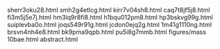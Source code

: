 sherr3oku28.html
smh2g4etlcg.html
kirr7v04sh8.html
caq7t8jf5j8.html
fi3m5j5e7j.html
hm3iq9r8fi8.html
h1bqu012pm8.html
hp3bskvg99g.html
suiplevba0o.html
joqs549r91g.html
jcdon0ejq2g.html
1m41g1110ng.html
brsvn4nh4e8.html
bk9pma9qpb.html
pu5i8g7mmb.html
figures/mass
10bae.html
abstract.html